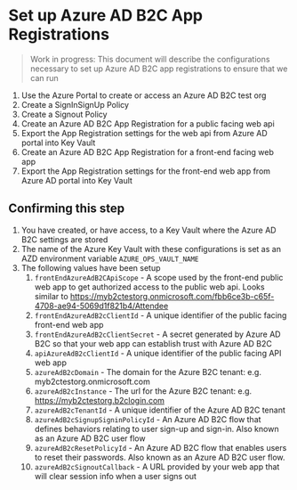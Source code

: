 # Set up Azure AD B2C App Registrations

> Work in progress: This document will describe the configurations necessary to set up Azure AD B2C app registrations to ensure that we can run

1. Use the Azure Portal to create or access an Azure AD B2C test org
1. Create a SignInSignUp Policy
1. Create a Signout Policy
1. Create an Azure AD B2C App Registration for a public facing web api
1. Export the App Registration settings for the web api from Azure AD portal into Key Vault
1. Create an Azure AD B2C App Registration for a front-end facing web app
1. Export the App Registration settings for the front-end web app from Azure AD portal into Key Vault

## Confirming this step

<!-- TODO provide validation script to ensure that the deployment will succeed -->

1. You have created, or have access, to a Key Vault where the Azure AD B2C settings are stored
1. The name of the Azure Key Vault with these configurations is set as an AZD environment variable `AZURE_OPS_VAULT_NAME`
1. The following values have been setup
    <!-- these settings are also documented in the template. Please keep both locations in sync -->
    1. `frontEndAzureAdB2CApiScope` - A scope used by the front-end public web app to get authorized access to the public web api. Looks similar to https://myb2ctestorg.onmicrosoft.com/fbb6ce3b-c65f-4708-ae94-5069d1f821b4/Attendee
    1. `frontEndAzureAdB2cClientId` - A unique identifier of the public facing front-end web app
    1. `frontEndAzureAdB2cClientSecret` - A secret generated by Azure AD B2C so that your web app can establish trust with Azure AD B2C
    1. `apiAzureAdB2cClientId` - A unique identifier of the public facing API web app
    1. `azureAdB2cDomain` - The domain for the Azure B2C tenant: e.g. myb2ctestorg.onmicrosoft.com
    1. `azureAdB2cInstance` - The url for the Azure B2C tenant: e.g. https://myb2ctestorg.b2clogin.com
    1. `azureAdB2cTenantId` - A  unique identifier of the Azure AD B2C tenant
    1. `azureAdB2cSignupSigninPolicyId` - An Azure AD B2C flow that defines behaviors relating to user sign-up and sign-in. Also known as an Azure AD B2C user flow
    1. `azureAdB2cResetPolicyId` - An Azure AD B2C flow that enables users to reset their passwords. Also known as an Azure AD B2C user flow.
    1. `azureAdB2cSignoutCallback` - A URL provided by your web app that will clear session info when a user signs out